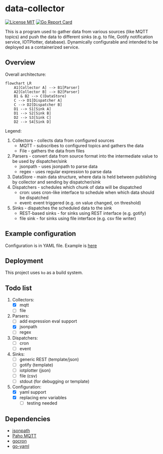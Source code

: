 # data-collector

[![License MIT](https://img.shields.io/badge/License-MIT-brightgreen.svg)](https://img.shields.io/badge/License-MIT-brightgreen.svg)
[![Go Report Card](https://goreportcard.com/badge/gitlab.com/mek_x/data-collector)](https://goreportcard.com/report/gitlab.com/mek_x/data-collector)

This is a program used to gather data from various sources (like MQTT topics)
and push the data to different sinks (e.g. to file, Gotify notification service,
IOTPlotter, database). Dynamically configurable and intended to be deployed as
a containerized service.

## Overview

Overall architecture:

```mermaid
flowchart LR
    A1[Collector A] --> B1[Parser]
    A2[Collector B] --> B2[Parser]
    B1 & B2 --> C(DataStore)
    C --> D1[Dispatcher A]
    C --> D2[Dispatcher B]
    D1 --> S1[Sink A]
    D1 --> S2[Sink B]
    D2 --> S3[Sink C]
    D2 --> S4[Sink D]
```

Legend:

1. Collectors - collects data from configured sources
    - MQTT - subscribes to configured topics and gathers the data
    - File - gathers the data from files
2. Parsers - convert data from source format into the intermediate value to be
   used by dispatcher/sink
    - jsonpath - uses jsonpath to parse data
    - regex - uses regular expression to parse data
3. DataStore - main data structure, where data is held between publishing by
   collector and sending by dispatcher/sink
4. Dispatchers - schedules which chunk of data will be dispatched
    - cron: uses cron-like interface to schedule when which data should be dispatched
    - event: event triggered (e.g. on value changed, on threshold)
5. Sinks - dispatches the scheduled data to the sink
    - REST-based sinks - for sinks using REST interface (e.g. gotify)
    - file sink - for sinks using file interface (e.g. csv file writer)

## Example configuration

Configuration is in YAML file. Example is [here](./configs/example.yaml)

## Deployment

This project uses `ko` as a build system.

## Todo list

1. Collectors:
    - [x] mqtt
    - [ ] file
2. Parsers:
    - [ ] add expression eval support
    - [x] jsonpath
    - [ ] regex
3. Dispatchers:
    - [ ] cron
    - [ ] event
4. Sinks:
    - [ ] generic REST (template/json)
    - [ ] gotify (template)
    - [ ] iotplotter (json)
    - [ ] file (csv)
    - [ ] stdout (for debugging or template)
5. Configuration:
    - [x] yaml support
    - [x] replacing env variables
        - [ ] testing needed

## Dependencies

- [jsonpath](https://github.com/PaesslerAG/jsonpath)
- [Paho MQTT](https://github.com/eclipse/paho.mqtt.golang)
- [gocron](https://github.com/go-co-op/gocron)
- [go-yaml](https://github.com/goccy/go-yaml)
